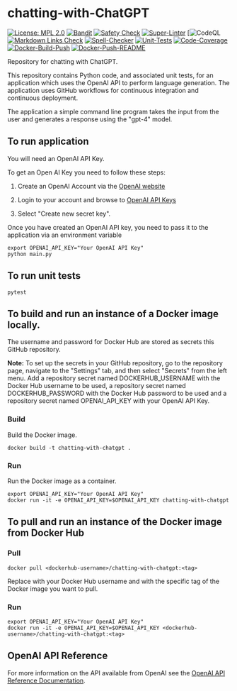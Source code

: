 # chatting-with-ChatGPT

[![License: MPL 2.0](https://img.shields.io/badge/License-MPL%202.0-brightgreen.svg)](https://opensource.org/licenses/MPL-2.0)
[![Bandit](https://github.com/genai-musings/chatting-with-ChatGPT/actions/workflows/bandit.yml/badge.svg)](https://github.com/genai-musings/chatting-with-ChatGPT/actions/new?category=security)
[![Safety Check](https://github.com/genai-musings/chatting-with-ChatGPT/actions/workflows/safety.yml/badge.svg)](https://github.com/genai-musings/chatting-with-ChatGPT/actions/workflows/safety.yml)
[![Super-Linter](https://github.com/genai-musings/chatting-with-ChatGPT/actions/workflows/linter.yml/badge.svg)](https://github.com/marketplace/actions/super-linter)
[![CodeQL](https://github.com/genai-musings/chatting-with-ChatGPT/workflows/CodeQL/badge.svg?branch=main)
[![Markdown Links Check](https://github.com/genai-musings/chatting-with-ChatGPT/actions/workflows/md-links.yml/badge.svg)](https://github.com/gaurav-nelson/github-action-markdown-link-check)
[![Spell-Checker](https://github.com/genai-musings/chatting-with-ChatGPT/actions/workflows/spellcheck.yaml/badge.svg)](https://github.com/rojopolis/spellcheck-github-actions)
[![Unit-Tests](https://github.com/genai-musings/chatting-with-ChatGPT/actions/workflows/test.yaml/badge.svg)](https://github.com/actions/setup-python)
[![Code-Coverage](https://github.com/genai-musings/chatting-with-ChatGPT/actions/workflows/coverage.yaml/badge.svg)](https://github.com/actions/setup-python)
[![Docker-Build-Push](https://github.com/genai-musings/chatting-with-ChatGPT/actions/workflows/docker-build-push.yml/badge.svg)](https://hub.docker.com/)
[![Docker-Push-README](https://github.com/genai-musings/chatting-with-ChatGPT/actions/workflows/docker-push-readme.yml/badge.svg)](https://hub.docker.com/)

Repository for chatting with ChatGPT.

This repository contains Python code, and associated unit tests, for an application which uses the OpenAI API to perform language generation. The application uses GitHub workflows for continuous integration and continuous deployment.

The application a simple command line program takes the input from the user and generates a response using the "gpt-4" model.

## To run application

You will need an OpenAI API Key.

To get an Open AI Key you need to follow these steps:

1. Create an OpenAI Account via the [OpenAI website](https://openai.com/)

2. Login to your account and browse to [OpenAI API Keys](https://platform.openai.com/account/api-keys)

3. Select "Create new secret key".

Once you have created an OpenAI API key, you need to pass it to the application via an environment variable

```shell
export OPENAI_API_KEY="Your OpenAI API Key"
python main.py
```

## To run unit tests

```shell
pytest
```

## To build and run an instance of a Docker image locally.

The username and password for Docker Hub are stored as secrets this GitHub repository.

**Note:** To set up the secrets in your GitHub repository, go to the repository page, navigate to the "Settings" tab, and then select "Secrets" from the left menu. Add a repository secret named DOCKERHUB_USERNAME with the Docker Hub username to be used, a repository secret named DOCKERHUB_PASSWORD with the Docker Hub password to be used and a repository secret named OPENAI_API_KEY with your OpenAI API Key.

### Build

Build the Docker image.

```shell
docker build -t chatting-with-chatgpt .
```

### Run

Run the Docker image as a container.

```shell
export OPENAI_API_KEY="Your OpenAI API Key"
docker run -it -e OPENAI_API_KEY=$OPENAI_API_KEY chatting-with-chatgpt
```

## To pull and run an instance of the Docker image from Docker Hub

### Pull

```shell
docker pull <dockerhub-username>/chatting-with-chatgpt:<tag>
```

Replace <dockerhub-username> with your Docker Hub username and <tag> with the specific tag of the Docker image you want to pull.

### Run

```shell
export OPENAI_API_KEY="Your OpenAI API Key"
docker run -it -e OPENAI_API_KEY=$OPENAI_API_KEY <dockerhub-username>/chatting-with-chatgpt:<tag>
```

## OpenAI API Reference

For more information on the API available from OpenAI see the [OpenAI API Reference Documentation](https://platform.openai.com/docs/api-reference).
